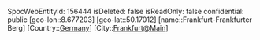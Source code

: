 ﻿---
location: [50.17012,8.677203]
type: Station
tags:
- geo/Station

---
SpocWebEntityId: 156444
isDeleted: false
isReadOnly: false
confidential: public
[geo-lon::8.677203]
[geo-lat::50.17012]
[name::Frankfurt-Frankfurter Berg]
[Country::[Germany](geo/Continent/Europe/Germany.md)]
[City::[Frankfurt@Main](geo/Continent/Europe/Germany/Hessen/Frankfurt@Main.md)]


